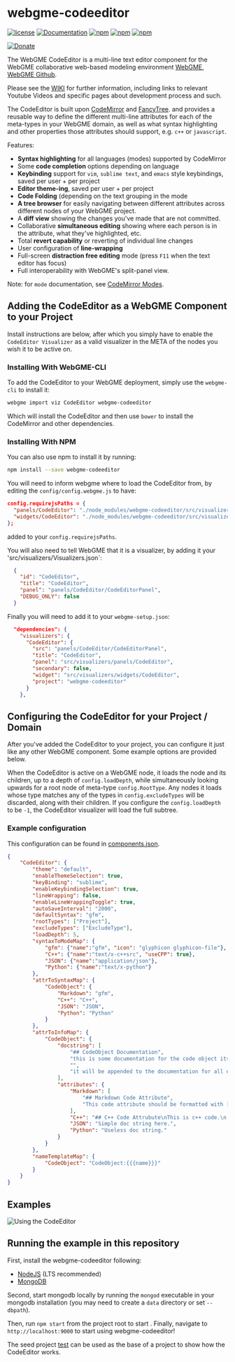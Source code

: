 # webgme-codeeditor

[![license](https://img.shields.io/github/license/mashape/apistatus.svg?maxAge=2592000)](https://opensource.org/licenses/MIT)
[![Documentation](https://img.shields.io/badge/documentation-wiki-blue.svg?style=flat-square)](https://github.com/finger563/webgme-codeeditor/wiki)
[![npm](https://img.shields.io/npm/v/webgme-codeeditor.svg)](https://www.npmjs.com/package/webgme-codeeditor)
[![npm](https://img.shields.io/npm/dm/webgme-codeeditor.svg)](https://www.npmjs.com/package/webgme-codeeditor)
[![npm](https://img.shields.io/npm/dt/webgme-codeeditor.svg)](https://www.npmjs.com/package/webgme-codeeditor)

[![Donate](https://img.shields.io/badge/Donate-PayPal-green.svg)](https://paypal.me/finger563)

The WebGME CodeEditor is a multi-line text editor component for the
WebGME collaborative web-based modeling environment
[WebGME](https://webgme.org),
[WebGME Github](https://github.com/webgme/webgme).

Please see the [WIKI](https://github.com/finger563/webgme-codeeditor/wiki)
for further information, including links to relevant Youtube Videos
and specific pages about development process and such.

The CodeEditor is built upon [CodeMirror](http://codemirror.net) and
[FancyTree](https://github.com/mar10/fancytree). and provides a
reusable way to define the different multi-line attributes for each of
the meta-types in your WebGME domain, as well as what syntax
highlighting and other properties those attributes should support,
e.g. `c++` or `javascript`.

Features:

* **Syntax highlighting** for all languages (modes) supported by
  CodeMirror
* Some **code completion** options depending on language
* **Keybinding** support for `vim`, `sublime text`, and `emacs` style
  keybindings, saved per user + per project
* **Editor theme-ing**, saved per user + per project
* **Code Folding** (depending on the text grouping in the mode
* **A tree browser** for easily navigating between different attributes
  across different nodes of your WebGME project.
* A **diff view** showing the changes you've made that are not committed.
* Collaborative **simultaneous editing** showing where each person is in
  the attribute, what they've highlighted, etc.
* Total **revert capability** or reverting of individual line changes
* User configuration of **line-wrapping**
* Full-screen **distraction free editing** mode (press `F11` when the text
  editor has focus)
* Full interoperability with WebGME's split-panel view.

Note: for `mode` documentation, see
[CodeMirror Modes](http://codemirror.net/mode/index.html).

## Adding the CodeEditor as a WebGME Component to your Project

Install instructions are below, after which you simply have to enable 
the `CodeEditor Visualizer` as a valid visualizer in the META of the nodes 
you wish it to be active on.

### Installing With WebGME-CLI

To add the CodeEditor to your WebGME deployment, simply use the `webgme-cli` to install it:

``` bash
webgme import viz CodeEditor webgme-codeeditor
```

Which will install the CodeEditor and then use `bower` to install the
CodeMirror and other dependencies.

### Installing With NPM

You can also use npm to install it by running:

```bash
npm install --save webgme-codeeditor
```

You will need to inform webgme where to load the CodeEditor from, by editing
the `config/config.webgme.js` to have:

```json
config.requirejsPaths = {
  "panels/CodeEditor": "./node_modules/webgme-codeeditor/src/visualizers/panels/CodeEditor",
  "widgets/CodeEditor": "./node_modules/webgme-codeeditor/src/visualizers/widgets/CodeEditor"
};
```

added to your `config.requirejsPaths`.

You will also need to tell WebGME that it is a visualizer, by adding it your 'src/visualizers/Visualizers.json`:

```json
  {
    "id": "CodeEditor",
    "title": "CodeEditor",
    "panel": "panels/CodeEditor/CodeEditorPanel",
    "DEBUG_ONLY": false
  }
```

Finally you will need to add it to your `webgme-setup.json`:

```json
  "dependencies": {
    "visualizers": {
      "CodeEditor": {
        "src": "panels/CodeEditor/CodeEditorPanel",
        "title": "CodeEditor",
        "panel": "src/visualizers/panels/CodeEditor",
        "secondary": false,
        "widget": "src/visualizers/widgets/CodeEditor",
        "project": "webgme-codeeditor"
      }
    },
```


## Configuring the CodeEditor for your Project / Domain

After you've added the CodeEditor to your project, you can configure
it just like any other WebGME component. Some example options are
provided below.

When the CodeEditor is active on a WebGME node, it loads the node and
its children, up to a depth of `config.loadDepth`, while
simultaneously looking upwards for a root node of meta-type
`config.RootType`. Any nodes it loads whose type matches any of the
types in `config.excludeTypes` will be discarded, along with their
children. If you configure the `config.loadDepth` to be `-1`, the
CodeEditor visualizer will load the full subtree.

### Example configuration

This configuration can be found in
[components.json](./config/components.json).

``` json
{
    "CodeEditor": {
	    "theme": "default",
	    "enableThemeSelection": true,
	    "keyBinding": "sublime",
	    "enableKeybindingSelection": true,
	    "lineWrapping": false,
	    "enableLineWrappingToggle": true,
        "autoSaveInterval": "2000",
	    "defaultSyntax": "gfm",
	    "rootTypes": ["Project"],
	    "excludeTypes": ["ExcludeType"],
	    "loadDepth": 5,
	    "syntaxToModeMap": {
	        "gfm": {"name":"gfm", "icon": "glyphicon glyphicon-file"},
	        "C++": {"name":"text/x-c++src", "useCPP": true},
	        "JSON": {"name":"application/json"},
	        "Python": {"name":"text/x-python"}
	    },
	    "attrToSyntaxMap": {
	        "CodeObject": {
		        "Markdown": "gfm",
  		        "C++": "C++",
		        "JSON": "JSON",
		        "Python": "Python"
            }
        },
	    "attrToInfoMap": {
	        "CodeObject": {
                "docstring": [
                    "## CodeObject Documentation",
                    "this is some documentation for the code object itself.",
                    "",
                    "it will be appended to the documentation for all of CodeObject's attributes."
                ],
                "attributes": {
		            "Markdown": [
                        "## Markdown Code Attribute",
                        "This code attribute should be formatted with [Markdown](https://en.wikipedia.org/wiki/Markdown)"
                    ],
                    "C++": "## C++ Code Attrubute\nThis is c++ code.\n NOTICE HOW YOU CAN USE EMBEDDED NEWLINES OR ARRAYS",
                    "JSON": "Simple doc string here.",
                    "Python": "Useless doc string."
                }
            }
	    },
        "nameTemplateMap": {
            "CodeObject": "CodeObject:{{{name}}}"
        }
    }
}
```

## Examples

![Using the CodeEditor](https://raw.githubusercontent.com/wiki/finger563/webgme-codeeditor/images/code-editor-1.gif)

## Running the example in this repository

First, install the webgme-codeeditor following:
- [NodeJS](https://nodejs.org/en/) (LTS recommended)
- [MongoDB](https://www.mongodb.com/)

Second, start mongodb locally by running the `mongod` executable in
your mongodb installation (you may need to create a `data` directory
or set `--dbpath`).

Then, run `npm start` from the project root to start . Finally,
navigate to `http://localhost:9000` to start using webgme-codeeditor!

The seed project [test](./src/seeds/test.webgmex) can be used as the
base of a project to show how the CodeEditor works.
